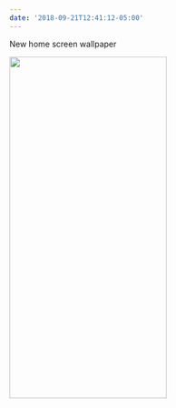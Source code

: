 ```yaml
---
date: '2018-09-21T12:41:12-05:00'
---
```

New home screen wallpaper

<img src="/posts/uploads/2018/0566c7a8d0.jpg" width="277" height="600" />
